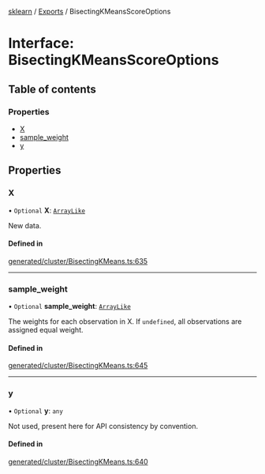 [sklearn](../readme.md) / [Exports](../modules.md) / BisectingKMeansScoreOptions

# Interface: BisectingKMeansScoreOptions

## Table of contents

### Properties

- [X](BisectingKMeansScoreOptions.md#x)
- [sample\_weight](BisectingKMeansScoreOptions.md#sample_weight)
- [y](BisectingKMeansScoreOptions.md#y)

## Properties

### X

• `Optional` **X**: [`ArrayLike`](../modules.md#arraylike)

New data.

#### Defined in

[generated/cluster/BisectingKMeans.ts:635](https://github.com/transitive-bullshit/scikit-learn-ts/blob/367336a/packages/sklearn/src/generated/cluster/BisectingKMeans.ts#L635)

___

### sample\_weight

• `Optional` **sample\_weight**: [`ArrayLike`](../modules.md#arraylike)

The weights for each observation in X. If `undefined`, all observations are assigned equal weight.

#### Defined in

[generated/cluster/BisectingKMeans.ts:645](https://github.com/transitive-bullshit/scikit-learn-ts/blob/367336a/packages/sklearn/src/generated/cluster/BisectingKMeans.ts#L645)

___

### y

• `Optional` **y**: `any`

Not used, present here for API consistency by convention.

#### Defined in

[generated/cluster/BisectingKMeans.ts:640](https://github.com/transitive-bullshit/scikit-learn-ts/blob/367336a/packages/sklearn/src/generated/cluster/BisectingKMeans.ts#L640)
